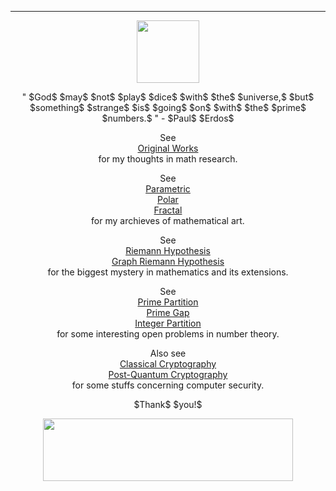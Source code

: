 ***
<p align="center"><img src= "https://user-images.githubusercontent.com/66701331/182988392-6dc55f54-b27b-414b-a433-48f172b1209d.png" width="100" height="100" ></p>

<p align="center">
" $God$ $may$ $not$ $play$ $dice$ $with$ $the$ $universe,$ $but$ $something$ $strange$ $is$ $going$ $on$ $with$ $the$ $prime$ $numbers.$ " - $Paul$ $Erdos$
<p/>
  
<p align="center">
See
<br/>
<a href="https://bladezhenlei.github.io/Original-Works/"> Original Works </a>
<br/>
for my thoughts in math research.
</p>

<p align="center">
See
<br/>
<a href="https://bladezhenlei.github.io/Gallery-Parametric/"> Parametric </a>
<br/>
<a href="https://bladezhenlei.github.io/Gallery-Polar/"> Polar </a>
<br/>
<a href="https://bladezhenlei.github.io/Gallery-Fractal/"> Fractal </a>
<br/>
for my archieves of mathematical art.
</p>

<p align="center">
See 
<br/>
<a href="https://bladezhenlei.github.io/Riemann-Hypothesis/"> Riemann Hypothesis</a>
<br/>
<a href="https://bladezhenlei.github.io/Graph-Riemann-Hypothesis/"> Graph Riemann Hypothesis </a>
<br/>
for the biggest mystery in mathematics and its extensions. 
</p>

<p align="center">
See
<br/>
<a href="https://bladezhenlei.github.io/Prime-Partition/"> Prime Partition </a>
<br/>
<a href="https://bladezhenlei.github.io/Prime-Gap/"> Prime Gap </a>
<br/>
<a href="https://bladezhenlei.github.io/Integer-Partition/"> Integer Partition </a>
<br/>
for some interesting open problems in number theory.
</p>

<p align="center">
Also see
<BR/>
<a href="https://bladezhenlei.github.io/Classical-Cryptography/"> Classical Cryptography </a>
<br/>
<a href="https://bladezhenlei.github.io/Post-Quantum-Cryptography/"> Post-Quantum Cryptography </a>
<br/>
for some stuffs concerning computer security. 
</p>

<p align="center">
$Thank$ $you!$

<p align="center"><img src= "https://user-images.githubusercontent.com/66701331/191641607-4b660dbc-6c8a-4202-b6b6-b39946e1ffe0.png" width="400" height="100" ></p>



</p>
<html lang="en">
<head>
<meta http-equiv="content-type" content="text/html; charset=utf-8">
<script type="text/javascript" charset="utf-8" src="
https://cdn.mathjax.org/mathjax/latest/MathJax.js?config=TeX-AMS-MML_HTMLorMML,
https://vincenttam.github.io/javascripts/MathJaxLocal.js"></script>
</head>
